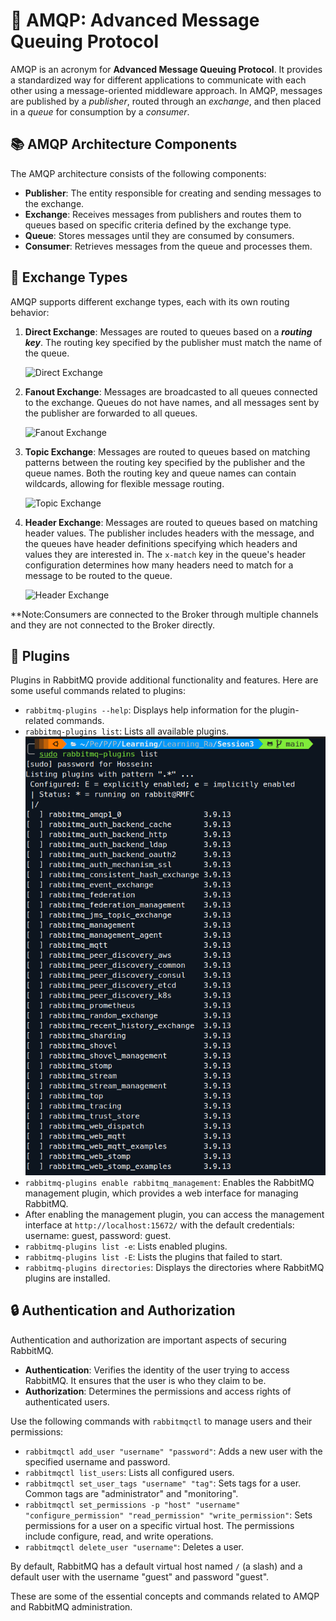 # 🐇 AMQP: Advanced Message Queuing Protocol

AMQP is an acronym for **Advanced Message Queuing Protocol**. It provides a standardized way for different applications to communicate with each other using a message-oriented middleware approach. In AMQP, messages are published by a *publisher*, routed through an *exchange*, and then placed in a *queue* for consumption by a *consumer*.

## 📚 AMQP Architecture Components

The AMQP architecture consists of the following components:

- **Publisher**: The entity responsible for creating and sending messages to the exchange.
- **Exchange**: Receives messages from publishers and routes them to queues based on specific criteria defined by the exchange type.
- **Queue**: Stores messages until they are consumed by consumers.
- **Consumer**: Retrieves messages from the queue and processes them.

## 🔄 Exchange Types

AMQP supports different exchange types, each with its own routing behavior:

1. **Direct Exchange**: Messages are routed to queues based on a ***routing key***. The routing key specified by the publisher must match the name of the queue.
   
      ![Direct Exchange](https://lostechies.com/content/derekgreer/uploads/2012/03/DirectExchange_thumb1.png)

2. **Fanout Exchange**: Messages are broadcasted to all queues connected to the exchange. Queues do not have names, and all messages sent by the publisher are forwarded to all queues.
   
      ![Fanout Exchange](https://lostechies.com/content/derekgreer/uploads/2012/03/FanoutExchange_thumb2.png)

3. **Topic Exchange**: Messages are routed to queues based on matching patterns between the routing key specified by the publisher and the queue names. Both the routing key and queue names can contain wildcards, allowing for flexible message routing.

    ![Topic Exchange](https://lostechies.com/content/derekgreer/uploads/2012/03/TopicExchange_thumb2.png)
   
4. **Header Exchange**: Messages are routed to queues based on matching header values. The publisher includes headers with the message, and the queues have header definitions specifying which headers and values they are interested in. The `x-match` key in the queue's header configuration determines how many headers need to match for a message to be routed to the queue.


     ![Header Exchange](https://lostechies.com/content/derekgreer/uploads/2012/03/HeadersExchange_thumb2.png)


**Note:Consumers are connected to the Broker through multiple channels and they are not connected to the Broker directly.



## 🧩 Plugins

Plugins in RabbitMQ provide additional functionality and features. Here are some useful commands related to plugins:

- `rabbitmq-plugins --help`: Displays help information for the plugin-related commands.
- `rabbitmq-plugins list`: Lists all available plugins.
      ![Plugin List](images/Plugins-List.png)
- `rabbitmq-plugins enable rabbitmq_management`: Enables the RabbitMQ management plugin, which provides a web interface for managing RabbitMQ.
- After enabling the management plugin, you can access the management interface at `http://localhost:15672/` with the default credentials: username: guest, password: guest.
- `rabbitmq-plugins list -e`: Lists enabled plugins.
- `rabbitmq-plugins list -E`: Lists the plugins that failed to start.
- `rabbitmq-plugins directories`: Displays the directories where RabbitMQ plugins are installed.

## 🔒 Authentication and Authorization

Authentication and authorization are important aspects of securing RabbitMQ.

- **Authentication**: Verifies the identity of the user trying to access RabbitMQ. It ensures that the user is who they claim to be.
- **Authorization**: Determines the permissions and access rights of authenticated users.

Use the following commands with `rabbitmqctl` to manage users and their permissions:

- `rabbitmqctl add_user "username" "password"`: Adds a new user with the specified username and password.
- `rabbitmqctl list_users`: Lists all configured users.
- `rabbitmqctl set_user_tags "username" "tag"`: Sets tags for a user. Common tags are "administrator" and "monitoring".
- `rabbitmqctl set_permissions -p "host" "username" "configure_permission" "read_permission" "write_permission"`: Sets permissions for a user on a specific virtual host. The permissions include configure, read, and write operations.
- `rabbitmqctl delete_user "username"`: Deletes a user.

By default, RabbitMQ has a default virtual host named `/` (a slash) and a default user with the username "guest" and password "guest".

These are some of the essential concepts and commands related to AMQP and RabbitMQ administration.